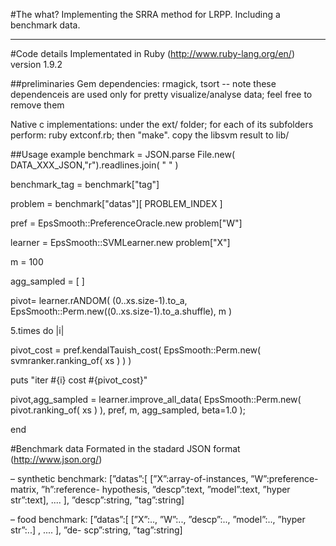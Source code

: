 #The what?
Implementing the SRRA method for LRPP.
Including a benchmark data.

- - -
#Code details
Implementated in Ruby (http://www.ruby-lang.org/en/) version 1.9.2

##preliminaries
 Gem dependencies: rmagick, tsort  -- note these dependenceis are used only for pretty visualize/analyse data; feel free to remove them

 Native c implementations: under the ext/ folder; for each of its subfolders perform: ruby extconf.rb; then "make". copy the libsvm result to lib/  

##Usage example
 benchmark = JSON.parse File.new( DATA_XXX_JSON,"r").readlines.join( " " )
 
 benchmark_tag = benchmark["tag"]
 
 problem = benchmark["datas"][ PROBLEM_INDEX ]
 
 pref = EpsSmooth::PreferenceOracle.new problem["W"]
 
 learner = EpsSmooth::SVMLearner.new problem["X"]
 
 m = 100 

 agg_sampled = [ ]

 pivot= learner.rANDOM( (0..xs.size-1).to_a, EpsSmooth::Perm.new((0..xs.size-1).to_a.shuffle), m )

 5.times do |i|
   
   pivot_cost = pref.kendalTauish_cost( EpsSmooth::Perm.new( svmranker.ranking_of( xs ) ) )
   
   puts "iter #{i} cost #{pivot_cost}"

   pivot,agg_sampled = learner.improve_all_data( EpsSmooth::Perm.new( pivot.ranking_of( xs ) ), pref, m, agg_sampled, beta=1.0 ); 

 end

#Benchmark data
Formated in the stadard JSON format (http://www.json.org/)

– synthetic benchmark: [”datas”:[ [”X”:array-of-instances, ”W”:preference-matrix, ”h”:reference- hypothesis, ”descp”:text, ”model”:text, ”hyper str”:text], .... ], ”descp”:string, ”tag”:string]

– food benchmark: [”datas”:[ [”X”:.., ”W”:.., ”descp”:.., ”model”:.., ”hyper str”:..] , .... ], ”de- scp”:string, ”tag”:string]

